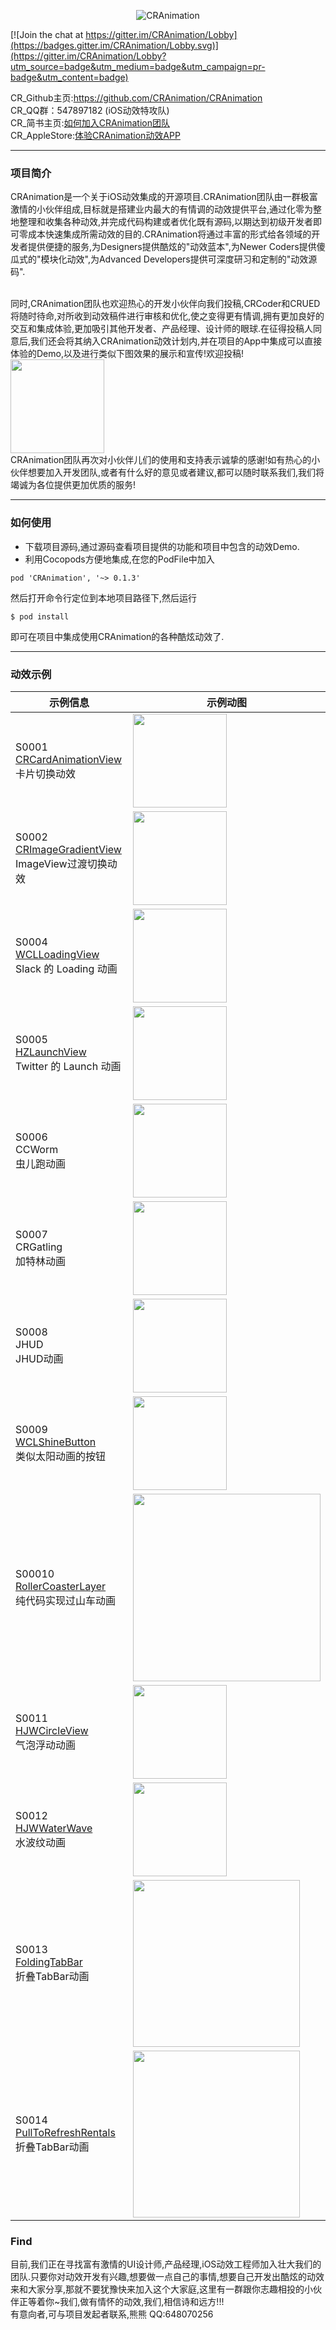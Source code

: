<p align="center" >
<img src="https://github.com/iXiaoChuan/CRAnimation/raw/master/READMEResource/newTitleImage.png" alt="CRAnimation" title="CRAnimation">
</p>

[![Join the chat at https://gitter.im/CRAnimation/Lobby](https://badges.gitter.im/CRAnimation/Lobby.svg)](https://gitter.im/CRAnimation/Lobby?utm_source=badge&utm_medium=badge&utm_campaign=pr-badge&utm_content=badge)

CR\_Github主页:<https://github.com/CRAnimation/CRAnimation>
<br>
CR\_QQ群：547897182 (iOS动效特攻队)
<br>
CR\_简书主页:<a href="http://www.jianshu.com/p/66362f927086">如何加入CRAnimation团队</a>
<br>
CR\_AppleStore:<a href="https://itunes.apple.com/cn/app/cr%E5%8A%A8%E6%95%88-%E4%BA%A7%E5%93%81ui%E5%8A%A8%E7%94%BB%E7%89%B9%E6%95%88%E6%8A%80%E6%9C%AF%E9%83%BD%E5%9C%A8%E8%BF%99/id1217923882?mt=8">体验CRAnimation动效APP</a>

<!--<left>
 <img src="http://oftcdgt2m.bkt.clouddn.com/Base/TitleImage1.png">
 </left>-->

<!--### 扫描二维码下载<a href="https://itunes.apple.com/cn/app/cr%E5%8A%A8%E6%95%88-%E4%BA%A7%E5%93%81ui%E5%8A%A8%E7%94%BB%E7%89%B9%E6%95%88%E6%8A%80%E6%9C%AF%E9%83%BD%E5%9C%A8%E8%BF%99/id1217923882?mt=8">CR动效</a>
 <img src="http://ondgwaa89.bkt.clouddn.com/CR-QRImg-Middle.png" width="150"/>-->

---
### 项目简介
CRAnimation是一个关于iOS动效集成的开源项目.CRAnimation团队由一群极富激情的小伙伴组成,目标就是搭建业内最大的有情调的动效提供平台,通过化零为整地整理和收集各种动效,并完成代码构建或者优化既有源码,以期达到初级开发者即可零成本快速集成所需动效的目的.CRAnimation将通过丰富的形式给各领域的开发者提供便捷的服务,为Designers提供酷炫的"动效蓝本",为Newer Coders提供傻瓜式的"模块化动效",为Advanced Developers提供可深度研习和定制的"动效源码".

<br>
同时,CRAnimation团队也欢迎热心的开发小伙伴向我们投稿,CRCoder和CRUED将随时待命,对所收到动效稿件进行审核和优化,使之变得更有情调,拥有更加良好的交互和集成体验,更加吸引其他开发者、产品经理、设计师的眼球.在征得投稿人同意后,我们还会将其纳入CRAnimation动效计划内,并在项目的App中集成可以直接体验的Demo,以及进行类似下图效果的展示和宣传!欢迎投稿!
<br>
<img src="http://oftcdgt2m.bkt.clouddn.com/Base/CRPerformance4.gif" width=150 />

<br>
CRAnimation团队再次对小伙伴儿们的使用和支持表示诚挚的感谢!如有热心的小伙伴想要加入开发团队,或者有什么好的意见或者建议,都可以随时联系我们,我们将竭诚为各位提供更加优质的服务!

---

### 如何使用

* 下载项目源码,通过源码查看项目提供的功能和项目中包含的动效Demo.
* 利用Cocopods方便地集成,在您的PodFile中加入
```
pod 'CRAnimation', '~> 0.1.3'
```
然后打开命令行定位到本地项目路径下,然后运行
```
$ pod install
```
即可在项目中集成使用CRAnimation的各种酷炫动效了.

---

### 动效示例

| 示例信息  | 示例动图 |
| ---------- | ----------- | 
| S0001 <br> [CRCardAnimationView](https://github.com/CRAnimation/CRAnimation/tree/master/Example/CRAnimation/Demo/WidgetDemo/S0001_CRCardAnimationViewDemo) <br> 卡片切换动效 | <img src="http://omk22jt2z.bkt.clouddn.com/S0001_CRCardAnimation_20170322.gif" width=150 /> |
| S0002 <br> [CRImageGradientView](https://github.com/CRAnimation/CRAnimation/tree/master/Example/CRAnimation/Demo/WidgetDemo/S0002_CRImageGradientViewDemo) <br> ImageView过渡切换动效 | <img src="http://omk22jt2z.bkt.clouddn.com/S0002_CRGradientAnimation_20170322.gif" width=150 /> |
| S0004 <br> [WCLLoadingView](https://github.com/CRAnimation/CRAnimation/tree/master/Example/CRAnimation/Demo/WidgetDemo/S0004_WCLLoadingView) <br> Slack 的 Loading 动画 | <img src="http://omk22jt2z.bkt.clouddn.com/S0004_WCLLoadingView_20170420.gif" width=150 /> |
| S0005 <br> [HZLaunchView](https://github.com/CRAnimation/CRAnimation/tree/master/Example/CRAnimation/Demo/WidgetDemo/S0005_HZLaunchView) <br> Twitter 的 Launch 动画 | <img src="http://omk22jt2z.bkt.clouddn.com/S0005_HZLaunchView_20170322.gif" width=150 /> |
| S0006 <br> CCWorm <br> 虫儿跑动画 | <img src="http://omk22jt2z.bkt.clouddn.com/S0006_CCWorm_20170322.gif" width=150 /> |
| S0007 <br> CRGatling <br> 加特林动画 | <img src="http://omk22jt2z.bkt.clouddn.com/S0007_CRGatling_20170309.gif" width=150 /> |
| S0008 <br> JHUD <br> JHUD动画 | <img src="http://omk22jt2z.bkt.clouddn.com/S0008_JHUD_20170311.gif" width=150 /> |
| S0009 <br> [WCLShineButton](Example/CRAnimation/Demo/WidgetDemo/S0009_WCLShineButton) <br> 类似太阳动画的按钮 | <img src="http://omk22jt2z.bkt.clouddn.com/S0009_WCLShineButton_20170322.gif" width=150 /> |
| S00010 <br> [RollerCoasterLayer](Example/CRAnimation/Demo/WidgetDemo/S0010_RollerCoasterLayer) <br> 纯代码实现过山车动画 | <img src="http://ww4.sinaimg.cn/large/006tNbRwgw1f53ahi8vslg30if0a8e81" width=300 /> |
| S0011 <br> [HJWCircleView](Example/CRAnimation/Demo/WidgetDemo/S0011_HJWCircleView) <br> 气泡浮动动画 | <img src="http://omk22jt2z.bkt.clouddn.com/S0011_HJWCircleView.gif" width=150 /> |
| S0012 <br> [HJWWaterWave](Example/CRAnimation/Demo/WidgetDemo/S0012_HJWWaterWave) <br> 水波纹动画 | <img src="http://omk22jt2z.bkt.clouddn.com/S0012_HJWWaterWave.gif" width=150 /> |
| S0013 <br> [FoldingTabBar](Example/CRAnimation/Demo/WidgetDemo/S0013_FoldingTabBar) <br> 折叠TabBar动画 | <img src="https://d13yacurqjgara.cloudfront.net/users/495792/screenshots/2003376/tab_bar_animation_fin-02.gif" height=267 /> |
| S0014 <br> [PullToRefreshRentals](Example/CRAnimation/Demo/WidgetDemo/S0014_PullToRefreshRentals) <br> 折叠TabBar动画 | <img src="https://d13yacurqjgara.cloudfront.net/users/125056/screenshots/1650317/realestate-pull_1-2-3.gif" height=267 /> |

<!--|  S0003 <br> Gif demo <br> Gif播放控件 | <img src="http://oftcdgt2m.bkt.clouddn.com/S0003/GifPlay1.gif" width=150 /> |-->


<!-----
## 组合动效

- C0001
- [音乐切换动效](https://github.com/CRAnimation/CRAnimation/tree/master/Example/CRAnimation/Demo/MixDemo/C0001_CRMusicCardDemo)
- CRCardAnimationView和CRImageGradientView的组合动效

<img src="http://oftcdgt2m.bkt.clouddn.com/C0001/CRMusicCardDemoVC3.gif" width=150 />

----->

### Find

目前,我们正在寻找富有激情的UI设计师,产品经理,iOS动效工程师加入壮大我们的团队.只要你对动效开发有兴趣,想要做一点自己的事情,想要自己开发出酷炫的动效来和大家分享,那就不要犹豫快来加入这个大家庭,这里有一群跟你志趣相投的小伙伴正等着你~我们,做有情怀的动效,我们,相信诗和远方!!!
<br>有意向者,可与项目发起者联系,熊熊 QQ:648070256
<br>
<br>
<br>


